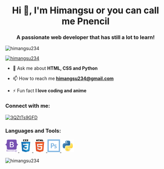 <h1 align="center">Hi 👋, I'm Himangsu or you can call me Pnencil</h1>
<h3 align="center">A passionate web developer that has still a lot to learn!</h3>

<p align="left"> <img src="https://komarev.com/ghpvc/?username=himangsu234&label=Profile%20views&color=0e75b6&style=flat" alt="himangsu234" /> </p>

<p align="left"> <a href="https://github.com/ryo-ma/github-profile-trophy"><img src="https://github-profile-trophy.vercel.app/?username=himangsu234" alt="himangsu234" /></a> </p>

- 💬 Ask me about **HTML, CSS and Python**

- 📫 How to reach me **himangsu234@gmail.com**

- ⚡ Fun fact **I love coding and anime**

<h3 align="left">Connect with me:</h3>
<p align="left">
<a href="https://discord.gg/3QZtTs9GFD" target="blank"><img align="center" src="https://raw.githubusercontent.com/rahuldkjain/github-profile-readme-generator/master/src/images/icons/Social/discord.svg" alt="3QZtTs9GFD" height="30" width="40" /></a>
</p>

<h3 align="left">Languages and Tools:</h3>
<p align="left"> <a href="https://getbootstrap.com" target="_blank" rel="noreferrer"> <img src="https://raw.githubusercontent.com/devicons/devicon/master/icons/bootstrap/bootstrap-plain-wordmark.svg" alt="bootstrap" width="40" height="40"/> </a> <a href="https://www.w3schools.com/css/" target="_blank" rel="noreferrer"> <img src="https://raw.githubusercontent.com/devicons/devicon/master/icons/css3/css3-original-wordmark.svg" alt="css3" width="40" height="40"/> </a> <a href="https://www.w3.org/html/" target="_blank" rel="noreferrer"> <img src="https://raw.githubusercontent.com/devicons/devicon/master/icons/html5/html5-original-wordmark.svg" alt="html5" width="40" height="40"/> </a> <a href="https://www.photoshop.com/en" target="_blank" rel="noreferrer"> <img src="https://raw.githubusercontent.com/devicons/devicon/master/icons/photoshop/photoshop-line.svg" alt="photoshop" width="40" height="40"/> </a> <a href="https://www.python.org" target="_blank" rel="noreferrer"> <img src="https://raw.githubusercontent.com/devicons/devicon/master/icons/python/python-original.svg" alt="python" width="40" height="40"/> </a> </p>

<p><img align="center" src="https://github-readme-stats.vercel.app/api/top-langs?username=himangsu234&show_icons=true&locale=en&layout=compact" alt="himangsu234" /></p>
